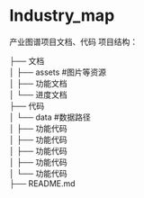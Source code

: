 # Industry_map
产业图谱项目文档、代码
项目结构：

├── 文档       
│         ├── assets   #图片等资源  
│         ├── 功能文档  
│         └── 进度文档             
├── 代码        
│         └── data   #数据路径  
│         ├── 功能代码  
│         ├── 功能代码  
│         ├── 功能代码  
│         ├── 功能代码  
│         └── 功能代码  
├── README.md        
